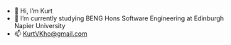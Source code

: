 - 👋 Hi, I’m Kurt
- 🌱 I’m currently studying BENG Hons Software Engineering at Edinburgh Napier University
- 📫 KurtVKho@gmail.com

<!---
Kurtis17/Kurtis17 is a ✨ special ✨ repository because its `README.md` (this file) appears on your GitHub profile.
You can click the Preview link to take a look at your changes.
--->
